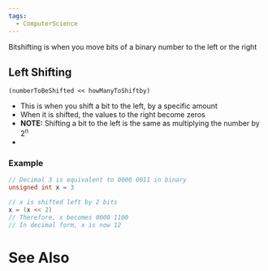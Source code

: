 ```yaml
---
tags:
  - ComputerScience
---
```

Bitshifting is when you move bits of a binary number to the left or the right

## Left Shifting
```
(numberToBeShifted << howManyToShiftby)
```

- This is when you shift a bit to the left, by a specific amount
- When it is shifted, the values to the right become zeros
- **NOTE:** Shifting a bit to the left is the same as multiplying the number by 2<sup>n</sup>
- 
### Example
```c showlinenumbers
// Decimal 3 is equivalent to 0000 0011 in binary
unsigned int x = 3 

// x is shifted left by 2 bits
x = (x << 2)
// Therefore, x becomes 0000 1100
// In decimal form, x is now 12
```


# See Also